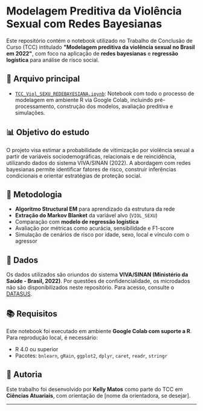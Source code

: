 # Modelagem Preditiva da Violência Sexual com Redes Bayesianas

Este repositório contém o notebook utilizado no Trabalho de Conclusão de Curso (TCC) intitulado **"Modelagem preditiva da violência sexual no Brasil em 2022"**, com foco na aplicação de **redes bayesianas** e **regressão logística** para análise de risco social.

## 📄 Arquivo principal

- [`TCC_Viol_SEXU_REDEBAYESIANA.ipynb`](TCC_Viol_SEXU_REDEBAYESIANA.ipynb): Notebook com todo o processo de modelagem em ambiente R via Google Colab, incluindo pré-processamento, construção dos modelos, avaliação preditiva e simulações.

## 📊 Objetivo do estudo

O projeto visa estimar a probabilidade de vitimização por violência sexual a partir de variáveis sociodemográficas, relacionais e de reincidência, utilizando dados do sistema VIVA/SINAN (2022). A abordagem com redes bayesianas permite identificar fatores de risco, construir inferências condicionais e orientar estratégias de proteção social.

## 🧠 Metodologia

- **Algoritmo Structural EM** para aprendizado da estrutura da rede
- **Extração do Markov Blanket** da variável alvo (`VIOL_SEXU`)
- Comparação com **modelo de regressão logística**
- Avaliação por métricas como acurácia, sensibilidade e F1-score
- Simulação de cenários de risco por idade, sexo, local e vínculo com o agressor

## 📁 Dados

Os dados utilizados são oriundos do sistema **VIVA/SINAN (Ministério da Saúde - Brasil, 2022)**. Por questões de confidencialidade, os microdados não são disponibilizados neste repositório. Para acesso, consulte o [DATASUS](https://datasus.saude.gov.br/).

## 📚 Requisitos

Este notebook foi executado em ambiente **Google Colab com suporte a R**. Para reprodução local, é necessário:

- R 4.0 ou superior
- Pacotes: `bnlearn`, `gRain`, `ggplot2`, `dplyr`, `caret`, `readr`, `stringr`

## 🧾 Autoria

Este trabalho foi desenvolvido por **Kelly Matos** como parte do TCC em **Ciências Atuariais**, com orientação de [nome da orientadora, se desejar].

---

